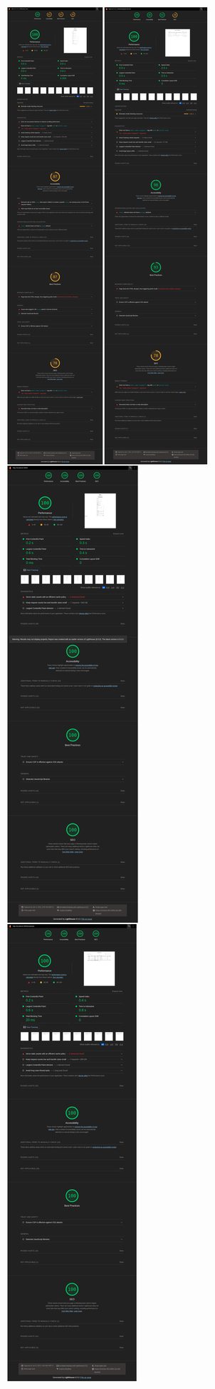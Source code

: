 <img src="./hrnet_page1.png" />
<img src="./hrnet_page2.png" />
<img src="./reactHrnet_page1.png" />
<img src="./reactHrnet_page2.png" />